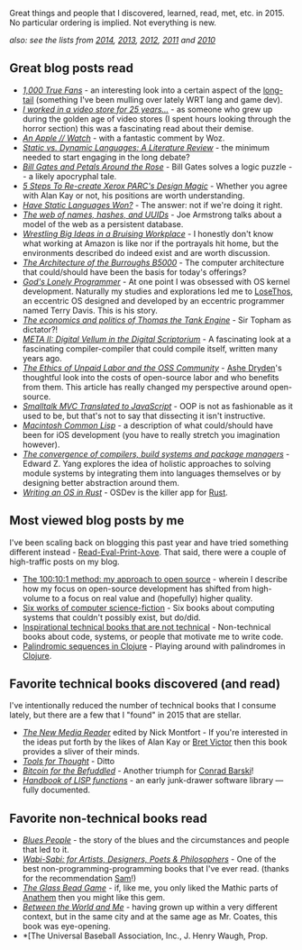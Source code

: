 Great things and people that I discovered, learned, read, met, etc. in 2015.  No particular ordering is implied.  Not everything is new.

*also: see the lists from [2014](http://blog.fogus.me/2014/12/29/the-best-things-and-stuff-of-2014/), [2013](http://blog.fogus.me/2013/12/27/the-best-things-and-stuff-of-2013/), [2012](http://blog.fogus.me/2012/12/26/the-best-things-and-stuff-of-2012/), [2011](http://blog.fogus.me/2011/12/31/the-best-things-and-stuff-of-2011/) and [2010](http://blog.fogus.me/2010/12/30/the-best-things-in-2010/)*

Great blog posts read
---------------------

* *[1,000 True Fans](http://kk.org/thetechnium/1000-true-fans/)* - an interesting look into a certain aspect of the [long-tail](https://en.wikipedia.org/wiki/Long_tail#Business) (something I've been mulling over lately WRT lang and game dev).
* *[I worked in a video store for 25 years...](http://www.vox.com/2015/11/20/9757186/netflix-video-rental-store)* - as someone who grew up during the golden age of video stores (I spent hours looking through the horror section) this was a fascinating read about their demise.
* *[An Apple // Watch](http://www.instructables.com/id/Apple-II-Watch/)* - with a fantastic comment by Woz.
* *[Static vs. Dynamic Languages: A Literature Review](http://danluu.com/empirical-pl/)* - the minimum needed to start engaging in the long debate?
* *[Bill Gates and Petals Around the Rose](http://web.archive.org/web/20070509082215/http://www.borrett.id.au/computing/petals-bg.htm)* - Bill Gates solves a logic puzzle -- a likely apocryphal tale.
* *[5 Steps To Re-create Xerox PARC's Design Magic](http://www.fastcodesign.com/3046437/5-steps-to-recreate-xerox-parcs-design-magic-from-the-guy-who-helped-make-it)* - Whether you agree with Alan Kay or not, his positions are worth understanding.
* *[Have Static Languages Won?](http://pointersgonewild.com/2015/11/25/have-static-languages-won/)* - The answer: not if we're doing it right.
* *[The web of names, hashes, and UUIDs](http://joearms.github.io/2015/03/12/The_web_of_names.html)* - Joe Armstrong talks about a model of the web as a persistent database.
* *[Wrestling Big Ideas in a Bruising Workplace](http://www.nytimes.com/2015/08/16/technology/inside-amazon-wrestling-big-ideas-in-a-bruising-workplace.html?_r=0)* - I honestly don't know what working at Amazon is like nor if the portrayals hit home, but the environments described do indeed exist and are worth discussion.
* *[The Architecture of the Burroughs B5000](http://www.smecc.org/The%20Architecture%20%20of%20the%20Burroughs%20B-5000.htm)* - The computer architecture that could/should have been the basis for today's offerings?
* *[God's Lonely Programmer](http://motherboard.vice.com/read/gods-lonely-programmer)* - At one point I was obsessed with OS kernel development.  Naturally my studies and explorations led me to [LoseThos](http://web.archive.org/web/20060702135534/http://www.losethos.com/), an eccentric OS designed and developed by an eccentric programmer named Terry Davis.  This is his story.
* *[The economics and politics of Thomas the Tank Engine](https://medium.com/bull-market/the-economics-and-politics-of-thomas-the-tank-engine-8bbc05494b08#.rax1at2ww)* - Sir Topham as dictator?!
* *[META II: Digital Vellum in the Digital Scriptorium](https://queue.acm.org/detail.cfm?id=2724586)* - A fascinating look at a fascinating compiler-compiler that could compile itself, written many years ago.
* *[The Ethics of Unpaid Labor and the OSS Community](http://www.ashedryden.com/blog/the-ethics-of-unpaid-labor-and-the-oss-community)* - [Ashe Dryden](https://twitter.com/ashedryden)'s thoughtful look into the costs of open-source labor and who benefits from them.  This article has really changed my perspective around open-source.
* *[Smalltalk MVC Translated to JavaScript](http://peter.michaux.ca/articles/smalltalk-mvc-translated-to-javascript)* - OOP is not as fashionable as it used to be, but that's not to say that dissecting it isn't instructive.
* *[Macintosh Common Lisp](http://basalgangster.macgui.com/RetroMacComputing/The_Long_View/Entries/2013/2/17_Macintosh_Common_Lisp.html)* - a description of what could/should have been for iOS development (you have to really stretch you imagination however).
* *[The convergence of compilers, build systems and package managers](http://blog.ezyang.com/2015/12/the-convergence-of-compilers-build-systems-and-package-managers/)* - Edward Z. Yang explores the idea of holistic approaches to solving module systems by integrating them into languages themselves or by designing better abstraction around them. 
* *[Writing an OS in Rust](http://os.phil-opp.com/)* - OSDev is the killer app for [Rust](https://www.rust-lang.org/).

Most viewed blog posts by me
----------------------------

I've been scaling back on blogging this past year and have tried something different instead - [Read-Eval-Print-λove](http://www.readevalprintlove.org).  That said, there were a couple of high-traffic posts on my blog.

* [The 100:10:1 method: my approach to open source](http://blog.fogus.me/2015/11/04/the-100101-method-my-approach-to-open-source/) - wherein I describe how my focus on open-source development has shifted from high-volume to a focus on real value and (hopefully) higher quality.
* [Six works of computer science-fiction](http://blog.fogus.me/2015/04/27/six-works-of-computer-science-fiction/) - Six books about computing systems that couldn't possibly exist, but do/did.
* [Inspirational technical books that are not technical](http://blog.fogus.me/2015/07/07/inspirational-technical-books-that-are-not-technical/) - Non-technical books about code, systems, or people that motivate me to write code.
* [Palindromic sequences in Clojure](http://blog.fogus.me/2015/04/13/palindromic-sequences-in-clojure/) - Playing around with palindromes in [Clojure](http://www.clojure.org).

Favorite technical books discovered (and read)
----------------------------------------------

I've intentionally reduced the number of technical books that I consume lately, but there are a few that I "found" in 2015 that are stellar.

* *[The New Media Reader](http://www.amazon.com/New-Media-Reader-Noah-Wardrip-Fruin/dp/0262232278/?tag=fogus-20)* edited by Nick Montfort - If you're interested in the ideas put forth by the likes of Alan Kay or [Bret Victor](http://worrydream.com/) then this book provides a sliver of their minds.
* *[Tools for Thought](http://www.amazon.com/Tools-Thought-History-Mind-Expanding-Technology/dp/0139251081/?tag=fogus-20)* - Ditto
* *[Bitcoin for the Befuddled](http://www.amazon.com/Bitcoin-Befuddled-Conrad-Barski/dp/1593275730/?tag=fogus-20)* - Another triumph for [Conrad Barski](https://twitter.com/lisperati)!
* *[Handbook of LISP functions](http://www.softwarepreservation.org/projects/LISP/mblisp/Handbook_of_LISP_Functions.pdf)* - an early junk-drawer software library — fully documented.

Favorite non-technical books read
---------------------------------

* *[Blues People](http://www.amazon.com/Blues-People-Experience-America-Developed/dp/B000LF5VPS/?tag=fogus-20)* - the story of the blues and the circumstances and people that led to it.
* *[Wabi-Sabi: for Artists, Designers, Poets & Philosophers](http://www.amazon.com/Wabi-Sabi-Artists-Designers-Poets-Philosophers/dp/0981484603/?tag=fogus-20)* - One of the best non-programming-programming books that I've ever read. (thanks for the recommendation [Sam](https://twitter.com/samaaron)!)
* *[The Glass Bead Game](http://www.amazon.com/Glass-Bead-Game-Magister-Novel/dp/0312278497/?tag=fogus-20)* - if, like me, you  only liked the Mathic parts of [Anathem](http://www.amazon.com/Anathem-Neal-Stephenson/dp/006147410X/?tag=fogus-20) then you might like this gem.
* *[Between the World and Me](http://www.amazon.com/Between-World-Me-Ta-Nehisi-Coates/dp/0812993543/?tag=fogus-20)* - having grown up within a very different context, but in the same city and at the same age as Mr. Coates, this book was eye-opening.
* *[The Universal Baseball Association, Inc., J. Henry Waugh, Prop.
